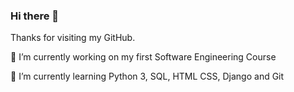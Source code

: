 ### **Hi there** 👋

Thanks for visiting my GitHub.

🔭 I’m currently working on my first Software Engineering Course

🌱 I’m currently learning Python 3, SQL, HTML CSS, Django and Git



<!--
**Ad4mco/Ad4mco** is a ✨ _special_ ✨ repository because its `README.md` (this file) appears on your GitHub profile.

Here are some ideas to get you started:

- 🔭 I’m currently working on ...
- 🌱 I’m currently learning ...
- 👯 I’m looking to collaborate on ...
- 🤔 I’m looking for help with ...
- 💬 Ask me about ...
- 📫 How to reach me: ...
- 😄 Pronouns: ...
- ⚡ Fun fact: ...
-->
